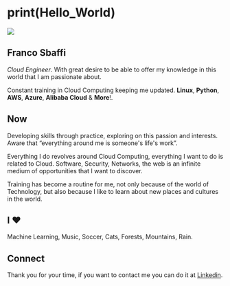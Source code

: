 # print(Hello_World) 

<img src="https://github.com/FrancoSbaffi/FrancoSbaffi/assets/99909205/56f388e1-e4cc-47e5-93b2-2823c56ae367">

## Franco Sbaffi
<i>Cloud Engineer</i>. With great desire to be able to offer my knowledge in this world that I am passionate about.

Constant training in Cloud Computing keeping me updated. <b>Linux</b>, <b>Python</b>, <b>AWS</b>, <b>Azure</b>, <b>Alibaba Cloud</b> & <b>More</b>!.

## Now 

Developing skills through practice, exploring on this passion and interests. Aware that “everything around me is someone's life's work”.

Everything I do revolves around Cloud Computing, everything I want to do is related to Cloud. Software, Security, Networks, the web is an infinite medium of opportunities that I want to discover.

Training has become a routine for me, not only because of the world of Technology, but also because I like to learn about new places and cultures in the world.


## I ♥

Machine Learning, Music, Soccer, Cats, Forests, Mountains, Rain.

## Connect

Thank you for your time, if you want to contact me you can do it at <a href="https://www.linkedin.com/in/franco-sbaffi/">Linkedin</a>.

